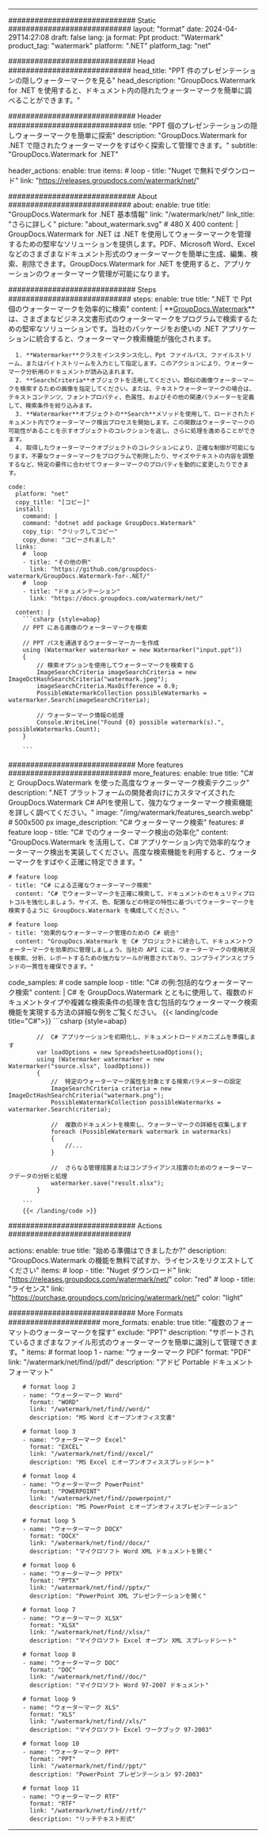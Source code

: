 
---
############################# Static ############################
layout: "format"
date:  2024-04-29T14:27:08
draft: false
lang: ja
format: Ppt
product: "Watermark"
product_tag: "watermark"
platform: ".NET"
platform_tag: "net"

############################# Head ############################
head_title: "PPT 件のプレゼンテーションの隠しウォーターマークを見る"
head_description: "GroupDocs.Watermark for .NET を使用すると、ドキュメント内の隠れたウォーターマークを簡単に調べることができます。"

############################# Header ############################
title: "PPT 個のプレゼンテーションの隠しウォーターマークを簡単に探索" 
description: "GroupDocs.Watermark for .NET で隠されたウォーターマークをすばやく探索して管理できます。"
subtitle: "GroupDocs.Watermark for .NET" 

header_actions:
  enable: true
  items:
    #  loop
    - title: "Nuget で無料でダウンロード"
      link: "https://releases.groupdocs.com/watermark/net/"
      
############################# About ############################
about:
    enable: true
    title: "GroupDocs.Watermark for .NET 基本情報"
    link: "/watermark/net/"
    link_title: "さらに詳しく"
    picture: "about_watermark.svg" # 480 X 400
    content: |
       GroupDocs.Watermark for .NET は .NET を使用してウォーターマークを管理するための堅牢なソリューションを提供します。PDF、Microsoft Word、Excel などのさまざまなドキュメント形式のウォーターマークを簡単に生成、編集、検索、削除できます。GroupDocs.Watermark for .NET を使用すると、アプリケーションのウォーターマーク管理が可能になります。

############################# Steps ############################
steps:
    enable: true
    title: ".NET で Ppt 個のウォーターマークを効率的に検索"
    content: |
      **[GroupDocs.Watermark](https://products.groupdocs.com/watermark/net/)**は、さまざまなビジネス文書形式のウォーターマークをプログラムで検索するための堅牢なソリューションです。当社のパッケージをお使いの .NET アプリケーションに統合すると、ウォーターマーク検索機能が強化されます。
      
      1. **Watermarker**クラスをインスタンス化し、Ppt ファイルパス、ファイルストリーム、またはバイトストリームを入力として指定します。このアクションにより、ウォーターマーク分析用のドキュメントが読み込まれます。
      2. **SearchCriteria**オブジェクトを活用してください。類似の画像ウォーターマークを検索するための画像を指定してください。または、テキストウォーターマークの場合は、テキストコンテンツ、フォントプロパティ、色属性、およびその他の関連パラメーターを定義して、検索条件を絞り込みます。
      3. **Watermarker**オブジェクトの**Search**メソッドを使用して、ロードされたドキュメント内でウォーターマーク検出プロセスを開始します。この関数はウォーターマークの可能性があることを示すオブジェクトのコレクションを返し、さらに処理を進めることができます。
      4. 取得したウォーターマークオブジェクトのコレクションにより、正確な制御が可能になります。不要なウォーターマークをプログラムで削除したり、サイズやテキストの内容を調整するなど、特定の要件に合わせてウォーターマークのプロパティを動的に変更したりできます。
   
    code:
      platform: "net"
      copy_title: "[コピー]"
      install:
        command: |
        command: "dotnet add package GroupDocs.Watermark"
        copy_tip: "クリックしてコピー"
        copy_done: "コピーされました"
      links:
        #  loop
        - title: "その他の例"
          link: "https://github.com/groupdocs-watermark/GroupDocs.Watermark-for-.NET/"
        #  loop
        - title: "ドキュメンテーション"
          link: "https://docs.groupdocs.com/watermark/net/"
          
      content: |
        ```csharp {style=abap}
        // PPT にある画像のウォーターマークを検索

        // PPT パスを通過するウォーターマーカーを作成
        using (Watermarker watermarker = new Watermarker("input.ppt"))
        {
            // 検索オプションを使用してウォーターマークを検索する
            ImageSearchCriteria imageSearchCriteria = new ImageDctHashSearchCriteria("watermark.jpeg");
            imageSearchCriteria.MaxDifference = 0.9;
            PossibleWatermarkCollection possibleWatermarks = watermarker.Search(imageSearchCriteria);

            // ウォーターマーク情報の処理
            Console.WriteLine("Found {0} possible watermark(s).", possibleWatermarks.Count);
        }
        
        ```  

############################# More features ############################
more_features:
  enable: true
  title: "C# と GroupDocs.Watermark を使った高度なウォーターマーク検索テクニック"
  description: ".NET プラットフォームの開発者向けにカスタマイズされた GroupDocs.Watermark C# APIを使用して、強力なウォーターマーク検索機能を詳しく調べてください。"
  image: "/img/watermark/features_search.webp" # 500x500 px
  image_description: "C# ウォーターマーク検索"
  features:
    # feature loop
    - title: "C# でのウォーターマーク検出の効率化"
      content: "GroupDocs.Watermark を活用して、C# アプリケーション内で効率的なウォーターマーク検出を実装してください。高度な検索機能を利用すると、ウォーターマークをすばやく正確に特定できます。"

    # feature loop
    - title: "C# による正確なウォーターマーク検索"
      content: "C# でウォーターマークを正確に検索して、ドキュメントのセキュリティプロトコルを強化しましょう。サイズ、色、配置などの特定の特性に基づいてウォーターマークを検索するように GroupDocs.Watermark を構成してください。"

    # feature loop
    - title: "効果的なウォーターマーク管理のための C# 統合"
      content: "GroupDocs.Watermark を C# プロジェクトに統合して、ドキュメントウォーターマークを効果的に管理しましょう。当社の API には、ウォーターマークの使用状況を検索、分析、レポートするための強力なツールが用意されており、コンプライアンスとブランドの一貫性を確保できます。"
      
  code_samples:
    # code sample loop
    - title: "C# の例:包括的なウォーターマーク検索"
      content: |
        C# を GroupDocs.Watermark とともに使用して、複数のドキュメントタイプや複雑な検索条件の処理を含む包括的なウォーターマーク検索機能を実現する方法の詳細な例をご覧ください。
        {{< landing/code title="C#">}}
        ```csharp {style=abap}
        
            //  C# アプリケーションを初期化し、ドキュメントロードメカニズムを準備します
            var loadOptions = new SpreadsheetLoadOptions();
            using (Watermarker watermarker = new Watermarker("source.xlsx", loadOptions))
            {
                //  特定のウォーターマーク属性を対象とする検索パラメーターの設定
                ImageSearchCriteria criteria = new ImageDctHashSearchCriteria("watermark.png");
                PossibleWatermarkCollection possibleWatermarks = watermarker.Search(criteria);

                //  複数のドキュメントを検索し、ウォーターマークの詳細を収集します
                foreach (PossibleWatermark watermark in watermarks)
                {
                    //...
                }

                //  さらなる管理措置またはコンプライアンス措置のためのウォーターマークデータの分析と処理
                watermarker.save("result.xlsx");
            }

        ```
        {{< /landing/code >}}


############################# Actions ############################

actions:
  enable: true
  title: "始める準備はできましたか?"
  description: "GroupDocs.Watermark の機能を無料で試すか、ライセンスをリクエストしてください"
  items:
    #  loop
    - title: "Nuget ダウンロード"
      link: "https://releases.groupdocs.com/watermark/net/"
      color: "red"
        #  loop
    - title: "ライセンス"
      link: "https://purchase.groupdocs.com/pricing/watermark/net/"
      color: "light"


############################# More Formats #####################
more_formats:
    enable: true
    title: "複数のフォーマットのウォーターマークを探す"
    exclude: "PPT"
    description: "サポートされているさまざまなファイル形式のウォーターマークを簡単に識別して管理できます。"
    items: 
        # format loop 1
        - name: "ウォーターマーク PDF"
          format: "PDF"
          link: "/watermark/net/find//pdf/"
          description: "アドビ Portable ドキュメントフォーマット"

        # format loop 2
        - name: "ウォーターマーク Word"
          format: "WORD"
          link: "/watermark/net/find//word/"
          description: "MS Word とオープンオフィス文書"
          
        # format loop 3
        - name: "ウォーターマーク Excel"
          format: "EXCEL"
          link: "/watermark/net/find//excel/"
          description: "MS Excel とオープンオフィススプレッドシート"

        # format loop 4
        - name: "ウォーターマーク PowerPoint"
          format: "POWERPOINT"
          link: "/watermark/net/find//powerpoint/"
          description: "MS PowerPoint とオープンオフィスプレゼンテーション"

        # format loop 5
        - name: "ウォーターマーク DOCX"
          format: "DOCX"
          link: "/watermark/net/find//docx/"
          description: "マイクロソフト Word XML ドキュメントを開く"
          
        # format loop 6
        - name: "ウォーターマーク PPTX"
          format: "PPTX"
          link: "/watermark/net/find//pptx/"
          description: "PowerPoint XML プレゼンテーションを開く"
          
        # format loop 7
        - name: "ウォーターマーク XLSX"
          format: "XLSX"
          link: "/watermark/net/find//xlsx/"
          description: "マイクロソフト Excel オープン XML スプレッドシート"

        # format loop 8
        - name: "ウォーターマーク DOC"
          format: "DOC"
          link: "/watermark/net/find//doc/"
          description: "マイクロソフト Word 97-2007 ドキュメント"

        # format loop 9
        - name: "ウォーターマーク XLS"
          format: "XLS"
          link: "/watermark/net/find//xls/"
          description: "マイクロソフト Excel ワークブック 97-2003"

        # format loop 10
        - name: "ウォーターマーク PPT"
          format: "PPT"
          link: "/watermark/net/find//ppt/"
          description: "PowerPoint プレゼンテーション 97-2003"

        # format loop 11
        - name: "ウォーターマーク RTF"
          format: "RTF"
          link: "/watermark/net/find//rtf/"
          description: "リッチテキスト形式"

---
